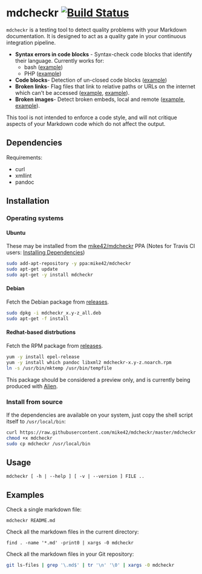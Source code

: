 # mdcheckr [![Build Status](https://travis-ci.org/mike42/mdcheckr.svg?branch=master)](https://travis-ci.org/mike42/mdcheckr)

`mdcheckr` is a testing tool to detect quality problems with your Markdown documentation. It is designed to act as a quality gate in your continuous integration pipeline.

- **Syntax errors in code blocks** - Syntax-check code blocks that identify their language. Currently works for:
  - bash ([example](tests/04_codeblock_bash_bad.md))
  - PHP ([example](tests/05_codeblock_php_bad.md))
- **Code blocks**- Detection of un-closed code blocks ([example](tests/06_codeblock_plain_bad.md))
- **Broken links**- Flag files that link to relative paths or URLs on the internet which can't be accessed ([example](tests/00_rel_link_bad.md), [example](tests/01_abs_link_bad.md)).
- **Broken images**- Detect broken embeds, local and remote ([example](tests/02_rel_img_bad.md), [example](tests/03_abs_image_bad.md)).

This tool is not intended to enforce a code style, and will not critique aspects of your Markdown code which do not affect the output.

## Dependencies

Requirements:

- curl
- xmllint
- pandoc

## Installation

### Operating systems

#### Ubuntu

These may be installed from the [mike42/mdcheckr](https://launchpad.net/~mike42/+archive/ubuntu/mdcheckr) PPA (Notes for Travis CI users: [Installing Dependencies](https://docs.travis-ci.com/user/installing-dependencies/))

```bash
sudo add-apt-repository -y ppa:mike42/mdcheckr
sudo apt-get update
sudo apt-get -y install mdcheckr
```

#### Debian

Fetch the Debian package from [releases](https://github.com/mike42/mdcheckr/releases).

```bash
sudo dpkg -i mdcheckr_x.y-z_all.deb
sudo apt-get -f install
```

#### Redhat-based distrbutions

Fetch the RPM package from [releases](https://github.com/mike42/mdcheckr/releases).

```bash
yum -y install epel-release
yum -y install which pandoc libxml2 mdcheckr-x.y-z.noarch.rpm
ln -s /usr/bin/mktemp /usr/bin/tempfile
```

This package should be considered a preview only, and is currently being produced with [Alien](https://wiki.debian.org/Alien).

### Install from source

If the dependencies are available on your system, just copy the shell script itself to `/usr/local/bin`:

```bash
curl https://raw.githubusercontent.com/mike42/mdcheckr/master/mdcheckr -o mdcheckr
chmod +x mdcheckr
sudo cp mdcheckr /usr/local/bin
```

## Usage

```
mdcheckr [ -h | --help ] [ -v | --version ] FILE ..
```

## Examples

Check a single markdown file:

```
mdcheckr README.md
```

Check all the markdown files in the current directory:

```
find . -name '*.md' -print0 | xargs -0 mdcheckr
```

Check all the markdown files in your Git repository:

```bash
git ls-files | grep '\.md$' | tr '\n' '\0' | xargs -0 mdcheckr
```
